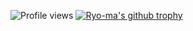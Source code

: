 ![Profile views](https://gpvc.arturio.dev/litesans) 
[![Ryo-ma's github trophy](https://github-profile-trophy.vercel.app/?username=litesans&row=1)](https://github.com/ryo-ma/github-profile-trophy)

<!--
**litesans/litesans** is a ✨ _special_ ✨ repository because its `README.md` (this file) appears on your GitHub profile.

Here are some ideas to get you started:

- 🔭 I’m currently working on ...
- 🌱 I’m currently learning ...
- 👯 I’m looking to collaborate on ...
- 🤔 I’m looking for help with ...
- 💬 Ask me about ...
- 📫 How to reach me: ...
- 😄 Pronouns: ...
- ⚡ Fun fact: ...
-->
